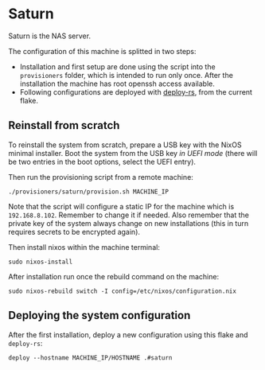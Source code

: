 # Saturn

Saturn is the NAS server.

The configuration of this machine is splitted in two steps:

- Installation and first setup are done using the script into the `provisioners` folder, which is intended to run only once. After the installation the machine has root openssh access available.
- Following configurations are deployed with [deploy-rs](https://github.com/serokell/deploy-rs), from the current flake.

## Reinstall from scratch

To reinstall the system from scratch, prepare a USB key with the NixOS minimal installer. Boot the system from the USB key *in UEFI mode* (there will be two entries in the boot options, select the UEFI entry).

Then run the provisioning script from a remote machine:

```
./provisioners/saturn/provision.sh MACHINE_IP
```

Note that the script will configure a static IP for the machine which is `192.168.8.102`. Remember to change it if needed. Also remember that the private key of the system always change on new installations (this in turn requires secrets to be encrypted again).

Then install nixos within the machine terminal:

```
sudo nixos-install
```

After installation run once the rebuild command on the machine:

```
sudo nixos-rebuild switch -I config=/etc/nixos/configuration.nix
```

## Deploying the system configuration

After the first installation, deploy a new configuration using this flake and `deploy-rs`:

```
deploy --hostname MACHINE_IP/HOSTNAME .#saturn
```

